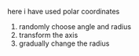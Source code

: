 here i have used polar coordinates 
1. randomly choose angle and radius
2. transform the axis
3. gradually change the radius 